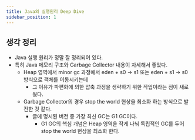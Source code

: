 ```yaml
---
title: Java의 실행원리 Deep Dive
sidebar_position: 1
---
```

## 생각 정리
- Java 실행 원리가 정말 잘 정리되어 있다.
- 특히 Java 메모리 구조와 Garbage Collector 내용이 자세해서 좋았다.
  - Heap 영역에서 minor gc 과정에서 eden + s0 -> s1 또는 eden + s1 -> s0 방식으로 객체를 이동시키는데
    - 그 이유가 파편화에 의한 압축 과정을 생략하기 위한 작업이라는 점이 새로웠다.
  - Garbage Collector의 경우 stop the world 현상을 최소화 하는 방식으로 발전한 것 같다.
    - 글에 명시된 버전 중 가장 최신 GC는 G1 GC이다.
      - G1 GC의 핵심 개념은 Heap 영역을 작게 나눠 독립적인 GC를 두어 stop the world 현상을 최소화 한다.